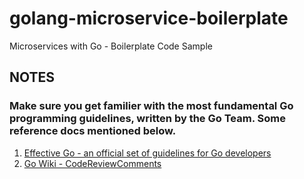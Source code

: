 # golang-microservice-boilerplate
Microservices with Go - Boilerplate Code Sample

## NOTES

### Make sure you get familier with the most fundamental Go programming guidelines, written by the Go Team. Some reference docs mentioned below.

1. [Effective Go - an official set of guidelines for Go developers](https://go.dev/doc/effective_go)
2. [Go Wiki - CodeReviewComments](https://github.com/golang/go/wiki)